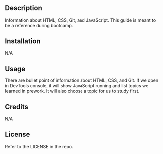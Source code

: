 # <Prework Study Guide Webpage>

## Description

Information about HTML, CSS, Git, and JavaScript. This guide is meant to be a reference during bootcamp.

## Installation

N/A

## Usage

There are bullet point of information about HTML, CSS, and Git. If we open in DevTools console, it will show JavaScript running and list topics we learned in prework. It will also choose a topic for us to study first.

## Credits

N/A

## License

Refer to the LICENSE in the repo.
